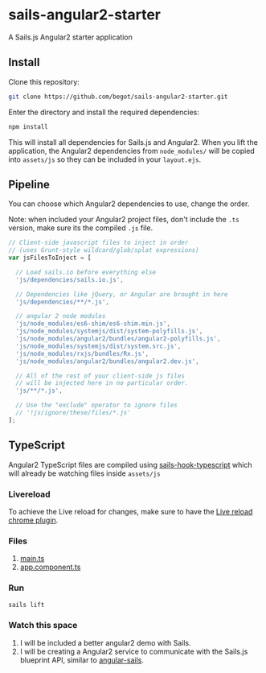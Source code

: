 # sails-angular2-starter

A Sails.js Angular2 starter application

## Install

Clone this repository:

```bash
git clone https://github.com/begot/sails-angular2-starter.git
```

Enter the directory and install the required dependencies:

```bash
npm install
```

This will install all dependencies for Sails.js and Angular2. When you lift the application, the Angular2 dependencies from ```node_modules/``` will be copied into ```assets/js``` so they can be included in your ```layout.ejs```.

## Pipeline
You can choose which Angular2 dependencies to use, change the order.

Note: when included your Angular2 project files, don't include the ```.ts``` version, make sure its the compiled ```.js``` file.
```javascript
// Client-side javascript files to inject in order
// (uses Grunt-style wildcard/glob/splat expressions)
var jsFilesToInject = [

  // Load sails.io before everything else
  'js/dependencies/sails.io.js',

  // Dependencies like jQuery, or Angular are brought in here
  'js/dependencies/**/*.js',

  // angular 2 node modules
  'js/node_modules/es6-shim/es6-shim.min.js',
  'js/node_modules/systemjs/dist/system-polyfills.js',
  'js/node_modules/angular2/bundles/angular2-polyfills.js',
  'js/node_modules/systemjs/dist/system.src.js',
  'js/node_modules/rxjs/bundles/Rx.js',
  'js/node_modules/angular2/bundles/angular2.dev.js',

  // All of the rest of your client-side js files
  // will be injected here in no particular order.
  'js/**/*.js',

  // Use the "exclude" operator to ignore files
  // '!js/ignore/these/files/*.js'
];
```

## TypeScript

Angular2 TypeScript files are compiled using [sails-hook-typescript](https://github.com/begot/sails-hook-typescript) which will already be watching files inside ```assets/js```

### Livereload

To achieve the Live reload for changes, make sure to have the [Live reload chrome plugin](https://chrome.google.com/webstore/detail/livereload/jnihajbhpnppcggbcgedagnkighmdlei?hl=en).

### Files

1. [main.ts](https://github.com/begot/sails-angular2-starter/blob/master/assets/js/main.ts)
2. [app.component.ts](https://github.com/begot/sails-angular2-starter/blob/master/assets/js/app.component.ts)

### Run

```bash
sails lift
```

### Watch this space

1. I will be included a better angular2 demo with Sails.
2. I will be creating a Angular2 service to communicate with the Sails.js blueprint API, similar to [angular-sails](https://github.com/janpantel/angular-sails).